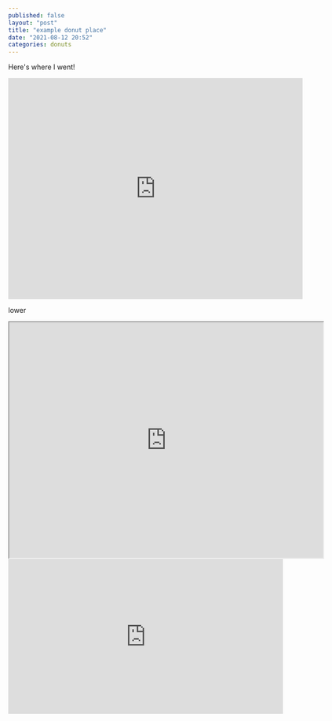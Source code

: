 ```yaml
---
published: false
layout: "post"
title: "example donut place"
date: "2021-08-12 20:52"
categories: donuts
---
```


Here's where I went!

<div class="map-responsive">
<iframe src="https://www.google.com/maps/embed?pb=!1m28!1m12!1m3!1d11490582.30421307!2d-116.74159844784722!3d45.32220172827039!2m3!1f0!2f0!3f0!3m2!1i1024!2i768!4f13.1!4m13!3e0!4m5!1s0x5490102c93e83355%3A0x102565466944d59a!2sSeattle%2C%20Washington!3m2!1d47.6062095!2d-122.3320708!4m5!1s0x87f62f2a85c06a07%3A0x2bd3d37c78783591!2sMinneapolis%E2%88%92Saint%20Paul%20International%20Airport%2C%20Minnesota!3m2!1d44.884755399999996!2d-93.2222846!5e0!3m2!1sen!2sus!4v1628827140474!5m2!1sen!2sus" width="600" height="450" style="border:0;" allowfullscreen="" loading="lazy"></iframe>
</div>

lower

<div class="map-responsive">
<iframe src="https://www.google.com/maps/d/embed?mid=1uRlDMaQQDUU7Q-OxdIDoyR-wwiioHIaC&hl=en" width="640" height="480"></iframe>
</div>

<iframe width="560" height="315" src="https://www.youtube.com/embed/lod_LUp3ggc" title="YouTube video player" frameborder="0" allow="accelerometer; autoplay; clipboard-write; encrypted-media; gyroscope; picture-in-picture" allowfullscreen></iframe>
